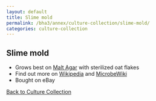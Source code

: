 ```yaml
---
layout: default
title: Slime mold
permalink: /bha3/annex/culture-collection/slime-mold/
categories: culture-collection
---
```


## Slime mold

* Grows best on [Malt Agar](/bha3/annex/cultivation-media/malt-agar/) with sterilized oat flakes
* Find out more on [Wikipedia](https://en.wikipedia.org/wiki/Slime_mold) and [MicrobeWiki](http://biowiki.kenyon.edu/index.php/Physarum_Polycephalum)
* Bought on eBay

[Back to Culture Collection](/bha3/annex/culture-collection/)
